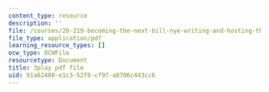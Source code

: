 ```yaml
---
content_type: resource
description: ''
file: /courses/20-219-becoming-the-next-bill-nye-writing-and-hosting-the-educational-show-january-iap-2015/91a62400e1c352f8cf97a8706c443cc6_iR6FUYCNi5A.pdf
file_type: application/pdf
learning_resource_types: []
ocw_type: OCWFile
resourcetype: Document
title: 3play pdf file
uid: 91a62400-e1c3-52f8-cf97-a8706c443cc6
---
```

